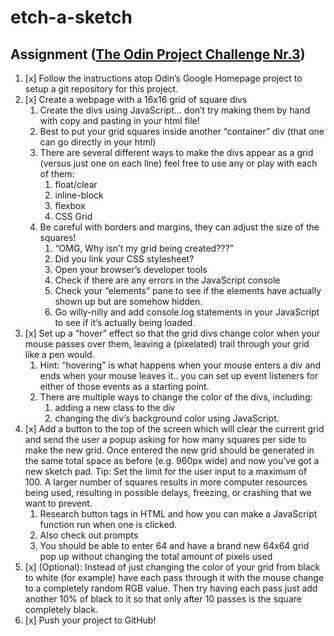 # etch-a-sketch

## Assignment ([The Odin Project Challenge Nr.3](https://www.theodinproject.com/courses/foundations/lessons/etch-a-sketch-project))
1. [x] Follow the instructions atop Odin’s Google Homepage project to setup a git repository for this project.
1. [x] Create a webpage with a 16x16 grid of square divs
    1. Create the divs using JavaScript… don’t try making them by hand with copy and pasting in your html file!
    1. Best to put your grid squares inside another “container” div (that one can go directly in your html)
    1. There are several different ways to make the divs appear as a grid (versus just one on each line) feel free to use any or play with each of them:
        1. float/clear
        1. inline-block
        1. flexbox
        1. CSS Grid
    1. Be careful with borders and margins, they can adjust the size of the squares!
        1. “OMG, Why isn’t my grid being created???”
        1. Did you link your CSS stylesheet?
        1. Open your browser’s developer tools
        1. Check if there are any errors in the JavaScript console
        1. Check your “elements” pane to see if the elements have actually shown up but are somehow hidden.
        1. Go willy-nilly and add console.log statements in your JavaScript to see if it’s actually being loaded.
1. [x] Set up a “hover” effect so that the grid divs change color when your mouse passes over them, leaving a (pixelated) trail through your grid like a pen would.
    1. Hint: “hovering” is what happens when your mouse enters a div and ends when your mouse leaves it.. you can set up event listeners for either of those events as a starting point.
    1. There are multiple ways to change the color of the divs, including:
        1. adding a new class to the div
        1. changing the div’s background color using JavaScript.
1. [x] Add a button to the top of the screen which will clear the current grid and send the user a popup asking for how many squares per side to make the new grid. Once entered the new grid should be generated in the same total space as before (e.g. 960px wide) and now you’ve got a new sketch pad. Tip: Set the limit for the user input to a maximum of 100. A larger number of squares results in more computer resources being used, resulting in possible delays, freezing, or crashing that we want to prevent.
    1. Research button tags in HTML and how you can make a JavaScript function run when one is clicked.
    1. Also check out prompts
    1. You should be able to enter 64 and have a brand new 64x64 grid pop up without changing the total amount of pixels used
1. [x] (Optional): Instead of just changing the color of your grid from black to white (for example) have each pass through it with the mouse change to a completely random RGB value. Then try having each pass just add another 10% of black to it so that only after 10 passes is the square completely black.
1. [x] Push your project to GitHub!